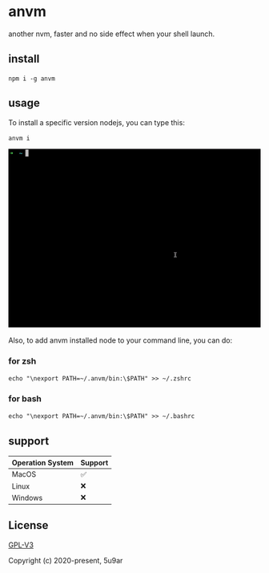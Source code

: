 # anvm
another nvm, faster and no side effect when your shell launch.

## install

```
npm i -g anvm
```

## usage

To install a specific version nodejs, you can type this:

```
anvm i
```

![](https://raw.githubusercontent.com/zhuyingda/anvm/master/doc/demo-cli-install.gif?raw=true)

Also, to add anvm installed node to your command line, you can do:

### for zsh

```
echo "\nexport PATH=~/.anvm/bin:\$PATH" >> ~/.zshrc
```

### for bash

```
echo "\nexport PATH=~/.anvm/bin:\$PATH" >> ~/.bashrc
```

## support

|  Operation System   | Support  |
|  ----  | ----  |
| MacOS  | ✅ |
| Linux  | ❌ |
| Windows  | ❌ |

## License

[GPL-V3](http://www.gnu.org/licenses/)

Copyright (c) 2020-present, 5u9ar
